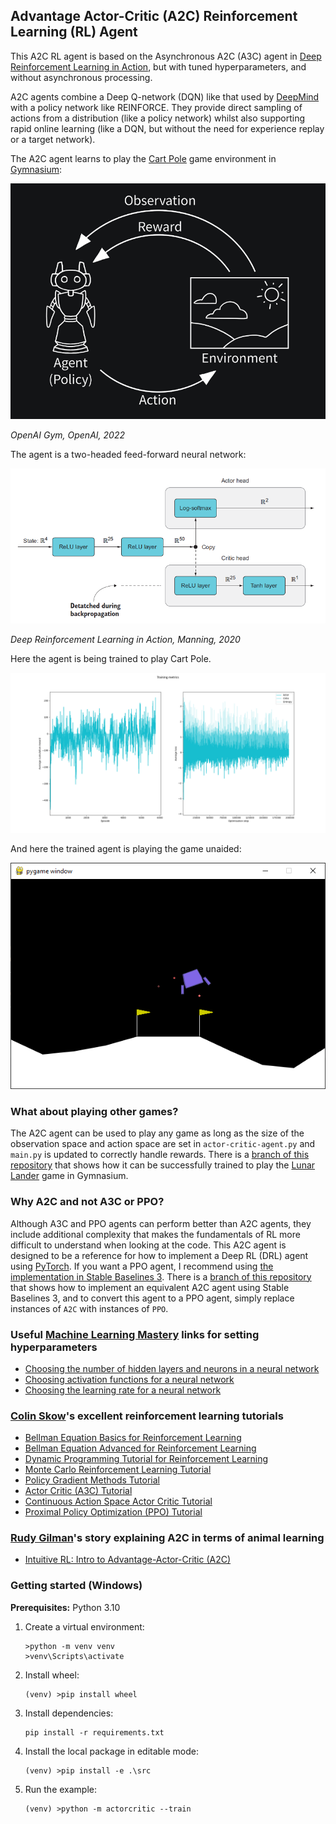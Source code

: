 ## Advantage Actor-Critic (A2C) Reinforcement Learning (RL) Agent

This A2C RL agent is based on the Asynchronous A2C (A3C) agent in [Deep Reinforcement Learning in Action](https://www.manning.com/books/deep-reinforcement-learning-in-action), but with tuned hyperparameters, and without asynchronous processing.

A2C agents combine a Deep Q-network (DQN) like that used by [DeepMind](https://www.deepmind.com/publications/playing-atari-with-deep-reinforcement-learning) with a policy network like REINFORCE. They provide direct sampling of actions from a distribution (like a policy network) whilst also supporting rapid online learning (like a DQN, but without the need for experience replay or a target network). 

The A2C agent learns to play the [Cart Pole](https://gymnasium.farama.org/environments/classic_control/cart_pole/) game environment in [Gymnasium](https://gymnasium.farama.org/content/basic_usage/):

![Agent-environment loop](images/agent_environment_loop.png)

_OpenAI Gym, OpenAI, 2022_

The agent is a two-headed feed-forward neural network:

![A2C model](images/actor_critic_model.png)

_Deep Reinforcement Learning in Action, Manning, 2020_

Here the agent is being trained to play Cart Pole.

![Training metrics](images/training-metrics.png)

And here the trained agent is playing the game unaided:

![Evaluations](images/evaluation.png)

### What about playing other games?

The A2C agent can be used to play any game as long as the size of the observation space and action space are set in ```actor-critic-agent.py``` and ```main.py``` is updated to correctly handle rewards. There is a [branch of this repository](https://github.com/alpine-chamois/actor-critic/tree/lunar-lander) that shows how it can be successfully trained to play the [Lunar Lander](https://gymnasium.farama.org/environments/box2d/lunar_lander/) game in Gymnasium.

### Why A2C and not A3C or PPO?

Although A3C and PPO agents can perform better than A2C agents, they include additional complexity that makes the fundamentals of RL more difficult to understand when looking at the code. This A2C agent is designed to be a reference for how to implement a Deep RL (DRL) agent using [PyTorch](https://pytorch.org/). If you want a PPO agent, I recommend using [the implementation in Stable Baselines 3](https://stable-baselines3.readthedocs.io/en/master/modules/ppo.html). There is a [branch of this repository](https://github.com/alpine-chamois/actor-critic/tree/stable-baselines) that shows how to implement an equivalent A2C agent using Stable Baselines 3, and to convert this agent to a PPO agent, simply replace instances of ```A2C``` with instances of ```PPO```.

### Useful [Machine Learning Mastery](https://machinelearningmastery.com/) links for setting hyperparameters
* [Choosing the number of hidden layers and neurons in a neural network](https://machinelearningmastery.com/how-to-configure-the-number-of-layers-and-nodes-in-a-neural-network/)
* [Choosing activation functions for a neural network](https://machinelearningmastery.com/choose-an-activation-function-for-deep-learning/)
* [Choosing the learning rate for a neural network](https://machinelearningmastery.com/learning-rate-for-deep-learning-neural-networks/)

### [Colin Skow](https://github.com/colinskow)'s excellent reinforcement learning tutorials

* [Bellman Equation Basics for Reinforcement Learning](https://www.youtube.com/watch?v=14BfO5lMiuk)
* [Bellman Equation Advanced for Reinforcement Learning](https://www.youtube.com/watch?v=aNuOLwojyfg)
* [Dynamic Programming Tutorial for Reinforcement Learning](https://www.youtube.com/watch?v=aAkFtRxeP7c)
* [Monte Carlo Reinforcement Learning Tutorial](https://www.youtube.com/watch?v=mMEFFN1H5Cg)
* [Policy Gradient Methods Tutorial](https://www.youtube.com/watch?v=0c3r5EWeBvo)
* [Actor Critic (A3C) Tutorial](https://www.youtube.com/watch?v=O5BlozCJBSE)
* [Continuous Action Space Actor Critic Tutorial](https://www.youtube.com/watch?v=kWHSH2HgbNQ)
* [Proximal Policy Optimization (PPO) Tutorial](https://www.youtube.com/watch?v=WxQfQW48A4A)

### [Rudy Gilman](https://rudygilman.com/)'s story explaining A2C in terms of animal learning
* [Intuitive RL: Intro to Advantage-Actor-Critic (A2C)](https://medium.com/hackernoon/intuitive-rl-intro-to-advantage-actor-critic-a2c-4ff545978752)

### Getting started (Windows)

__Prerequisites:__ Python 3.10 

1. Create a virtual environment:
    ```
    >python -m venv venv
    >venv\Scripts\activate
    ```
1. Install wheel:
    ```
    (venv) >pip install wheel
    ```
1. Install dependencies:
    ```
    pip install -r requirements.txt
    ```
1. Install the local package in editable mode:
    ```
    (venv) >pip install -e .\src
    ```
1. Run the example:
    ```
    (venv) >python -m actorcritic --train
    ```
